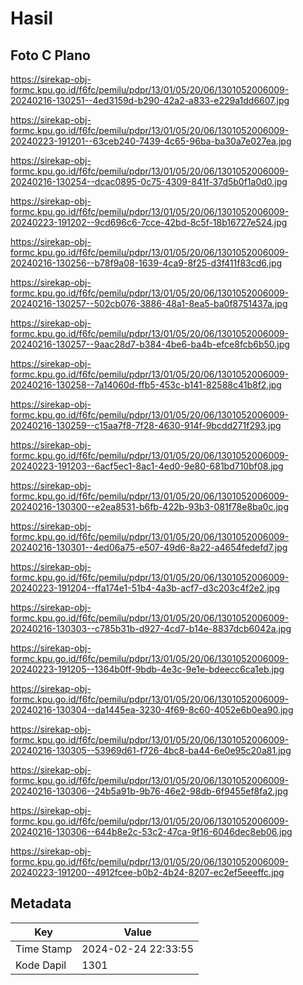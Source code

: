 # Hasil

## Foto C Plano

https://sirekap-obj-formc.kpu.go.id/f6fc/pemilu/pdpr/13/01/05/20/06/1301052006009-20240216-130251--4ed3159d-b290-42a2-a833-e229a1dd6607.jpg

https://sirekap-obj-formc.kpu.go.id/f6fc/pemilu/pdpr/13/01/05/20/06/1301052006009-20240223-191201--63ceb240-7439-4c65-96ba-ba30a7e027ea.jpg

https://sirekap-obj-formc.kpu.go.id/f6fc/pemilu/pdpr/13/01/05/20/06/1301052006009-20240216-130254--dcac0895-0c75-4309-841f-37d5b0f1a0d0.jpg

https://sirekap-obj-formc.kpu.go.id/f6fc/pemilu/pdpr/13/01/05/20/06/1301052006009-20240223-191202--9cd696c6-7cce-42bd-8c5f-18b16727e524.jpg

https://sirekap-obj-formc.kpu.go.id/f6fc/pemilu/pdpr/13/01/05/20/06/1301052006009-20240216-130256--b78f9a08-1639-4ca9-8f25-d3f411f83cd6.jpg

https://sirekap-obj-formc.kpu.go.id/f6fc/pemilu/pdpr/13/01/05/20/06/1301052006009-20240216-130257--502cb076-3886-48a1-8ea5-ba0f8751437a.jpg

https://sirekap-obj-formc.kpu.go.id/f6fc/pemilu/pdpr/13/01/05/20/06/1301052006009-20240216-130257--9aac28d7-b384-4be6-ba4b-efce8fcb6b50.jpg

https://sirekap-obj-formc.kpu.go.id/f6fc/pemilu/pdpr/13/01/05/20/06/1301052006009-20240216-130258--7a14060d-ffb5-453c-b141-82588c41b8f2.jpg

https://sirekap-obj-formc.kpu.go.id/f6fc/pemilu/pdpr/13/01/05/20/06/1301052006009-20240216-130259--c15aa7f8-7f28-4630-914f-9bcdd271f293.jpg

https://sirekap-obj-formc.kpu.go.id/f6fc/pemilu/pdpr/13/01/05/20/06/1301052006009-20240223-191203--6acf5ec1-8ac1-4ed0-9e80-681bd710bf08.jpg

https://sirekap-obj-formc.kpu.go.id/f6fc/pemilu/pdpr/13/01/05/20/06/1301052006009-20240216-130300--e2ea8531-b6fb-422b-93b3-081f78e8ba0c.jpg

https://sirekap-obj-formc.kpu.go.id/f6fc/pemilu/pdpr/13/01/05/20/06/1301052006009-20240216-130301--4ed06a75-e507-49d6-8a22-a4654fedefd7.jpg

https://sirekap-obj-formc.kpu.go.id/f6fc/pemilu/pdpr/13/01/05/20/06/1301052006009-20240223-191204--ffa174e1-51b4-4a3b-acf7-d3c203c4f2e2.jpg

https://sirekap-obj-formc.kpu.go.id/f6fc/pemilu/pdpr/13/01/05/20/06/1301052006009-20240216-130303--c785b31b-d927-4cd7-b14e-8837dcb6042a.jpg

https://sirekap-obj-formc.kpu.go.id/f6fc/pemilu/pdpr/13/01/05/20/06/1301052006009-20240223-191205--1364b0ff-9bdb-4e3c-9e1e-bdeecc6ca1eb.jpg

https://sirekap-obj-formc.kpu.go.id/f6fc/pemilu/pdpr/13/01/05/20/06/1301052006009-20240216-130304--da1445ea-3230-4f69-8c60-4052e6b0ea90.jpg

https://sirekap-obj-formc.kpu.go.id/f6fc/pemilu/pdpr/13/01/05/20/06/1301052006009-20240216-130305--53969d61-f726-4bc8-ba44-6e0e95c20a81.jpg

https://sirekap-obj-formc.kpu.go.id/f6fc/pemilu/pdpr/13/01/05/20/06/1301052006009-20240216-130306--24b5a91b-9b76-46e2-98db-6f9455ef8fa2.jpg

https://sirekap-obj-formc.kpu.go.id/f6fc/pemilu/pdpr/13/01/05/20/06/1301052006009-20240216-130306--644b8e2c-53c2-47ca-9f16-6046dec8eb06.jpg

https://sirekap-obj-formc.kpu.go.id/f6fc/pemilu/pdpr/13/01/05/20/06/1301052006009-20240223-191200--4912fcee-b0b2-4b24-8207-ec2ef5eeeffc.jpg


## Metadata

| Key        | Value               |
| ---------- | ------------------- |
| Time Stamp | 2024-02-24 22:33:55 |
| Kode Dapil | 1301                |



